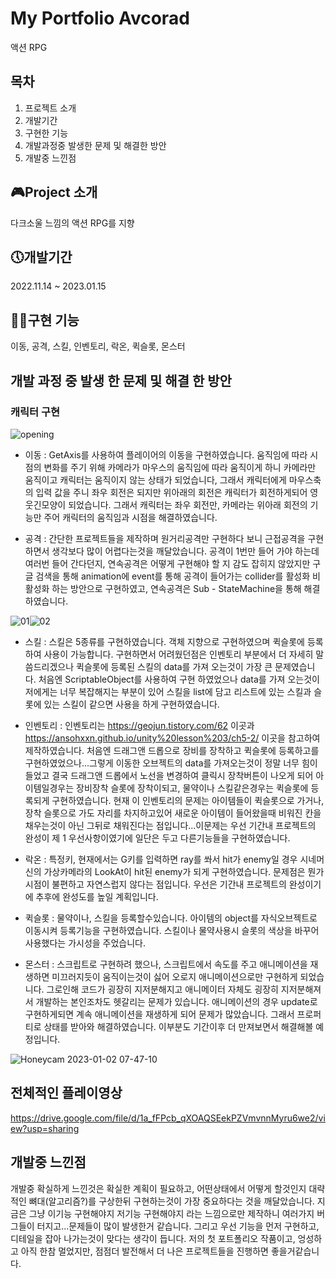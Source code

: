 # My Portfolio Avcorad
액션 RPG
      
## 목차
1. 프로젝트 소개
2. 개발기간
3. 구현한 기능
4. 개발과정중 발생한 문제 및 해결한 방안
5. 개발중 느낀점
      

## 🎮Project 소개
다크소울 느낌의 액션 RPG를 지향
## 🕔개발기간
2022.11.14 ~ 2023.01.15

## 🏋️‍♀️구현 기능
이동, 공격, 스킬, 인벤토리, 락온, 퀵슬롯, 몬스터

## 개발 과정 중 발생 한 문제 및 해결 한 방안

### 캐릭터 구현

![opening](https://user-images.githubusercontent.com/109446729/212476935-d7977fcf-5e62-4ab6-9939-2a560a82e098.gif)
+ 이동 : GetAxis를 사용하여 플레이어의 이동을 구현하였습니다. 움직임에 따라 시점의 변화를 주기 위해 카메라가 마우스의 움직임에 따라 움직이게 하니 카메라만 움직이고 캐릭터는 움직이지 않는 상태가 되었습니다, 그래서 캐릭터에게 마우스축의 입력 값을 주니 좌우 회전은 되지만 위아래의 회전은 캐릭터가 회전하게되어 영 웃긴모양이 되었습니다. 그래서 캐릭터는 좌우 회전만, 카메라는 위아래 회전의 기능만 주어 캐릭터의 움직임과 시점을 해결하였습니다.

+ 공격 : 간단한 프로젝트들을 제작하며 원거리공격만 구현하다 보니 근접공격을 구현하면서 생각보다 많이 어렵다는것을 깨달았습니다. 공격이 1번만 들어 가야 하는데 여러번 들어 간다던지, 연속공격은 어떻게 구현해야 할 지 감도 잡히지 않았지만 구글 검색을 통해 animation에 event를 통해 공격이 들어가는 collider를 활성화 비활성화 하는 방안으로 구현하였고, 연속공격은 Sub - StateMachine을 통해 해결하였습니다.

![01](https://user-images.githubusercontent.com/109446729/212476746-43f45193-455b-4fb1-9b7e-1f31ef77d9ee.gif)![02](https://user-images.githubusercontent.com/109446729/212476818-e984f1d2-d282-4489-b8aa-bb7a814cab8e.gif)
+ 스킬 : 스킬은 5종류를 구현하였습니다. 객체 지향으로 구현하였으며 퀵슬롯에 등록하여 사용이 가능합니다. 구현하면서 어려웠던점은 인벤토리 부분에서 더 자세히 말씀드리겠으나 퀵슬롯에 등록된 스킬의 data를 가져 오는것이 가장 큰 문제였습니다. 처음엔 ScriptableObject를 사용하여 구현 하였었으나 data를 가져 오는것이 저에게는 너무 복잡해지는 부분이 있어 스킬을 list에 담고 리스트에 있는 스킬과 슬롯에 있는 스킬이 같으면 사용을 하게 구현하였습니다.

+ 인벤토리 : 인벤토리는 <https://geojun.tistory.com/62> 이곳과 <https://ansohxxn.github.io/unity%20lesson%203/ch5-2/> 이곳을 참고하여 제작하였습니다. 처음엔 드래그앤 드롭으로 장비를 장착하고 퀵슬롯에 등록하고를 구현하였었으나...그렇게 이동한 오브젝트의 data를 가져오는것이 정말 너무 힘이들었고 결국 드래그앤 드롭에서 노선을 변경하여 클릭시 장착버튼이 나오게 되어 아이템일경우는 장비장착 슬롯에 장착이되고, 물약이나 스킬같은경우는 퀵슬롯에 등록되게 구현하였습니다. 현재 이 인벤토리의 문제는 아이템들이 퀵슬롯으로 가거나, 장착 슬롯으로 가도 자리를 차지하고있어 새로운 아이템이 들어왔을때 비워진 칸을 채우는것이 아닌 그뒤로 채워진다는 점입니다...이문제는 우선 기간내 프로젝트의 완성이 제 1 우선사항이였기에 일단은 두고 다른기능들을 구현하였습니다.

+ 락온 : 특정키, 현재에서는 G키를 입력하면 ray를 쏴서 hit가 enemy일 경우 시네머신의 가상카메라의 LookAt이 hit된 enemy가 되게 구현하였습니다. 문제점은 뭔가 시점이 불편하고 자연스럽지 않다는 점입니다. 우선은 기간내 프로젝트의 완성이기에 추후에 완성도를 높일 계획입니다.

+ 퀵슬롯 : 물약이나, 스킬을 등록할수있습니다. 아이템의 object를 자식오브젝트로 이동시켜 등록기능을 구현하였습니다. 스킬이나 물약사용시 슬롯의 색상을 바꾸어 사용했다는 가시성을 주었습니다.

+ 몬스터 : 스크립트로 구현하려 했으나, 스크립트에서 속도를 주고 애니메이션을 재생하면 미끄러지듯이 움직이는것이 싫어 오로지 애니메이션으로만 구현하게 되었습니다. 그로인해 코드가 굉장히 지저분해지고 애니메이터 자체도 굉장히 지저분해져서 개발하는 본인조차도 헷갈리는 문제가 있습니다. 애니메이션의 경우 update로 구현하게되면 계속 애니메이션을 재생하게 되어 문제가 많았습니다. 그래서 프로퍼티로 상태를 받아와 해결하였습니다. 이부분도 기간이후 더 만져보면서 해결해볼 예정입니다.

![Honeycam 2023-01-02 07-47-10](https://user-images.githubusercontent.com/109446729/212476898-26e30cfa-557a-42af-b992-14f501a66ab4.gif)


## 전체적인 플레이영상
https://drive.google.com/file/d/1a_fFPcb_qXOAQSEekPZVmvnnMyru6we2/view?usp=sharing
## 개발중 느낀점

개발중 확실하게 느낀것은 확실한 계획이 필요하고, 어떤상태에서 어떻게 할것인지 대략적인 뼈대(알고리즘?)를 구상한뒤 구현하는것이 가장 중요하다는 것을 깨달았습니다. 지금은 그냥 이기능 구현해야지 저기능 구현해야지 라는 느낌으로만 제작하니 여러가지 버그들이 터지고...문제들이 많이 발생한거 같습니다. 그리고 우선 기능을 먼저 구현하고, 디테일을 잡아 나가는것이 맞다는 생각이 듭니다. 저의 첫 포트폴리오 작품이고, 엉성하고 아직 한참 멀었지만, 점점더 발전해서 더 나은 프로젝트들을 진행하면 좋을거같습니다.
